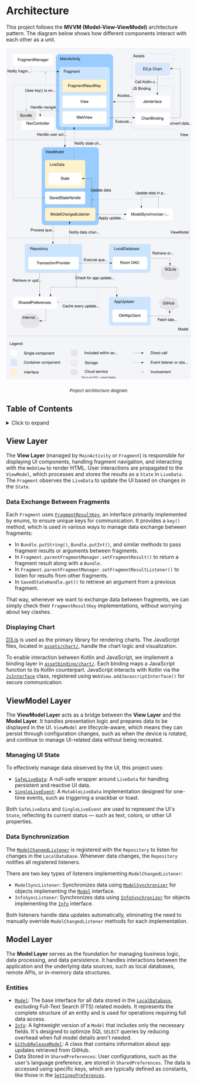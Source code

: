 # Architecture
This project follows the **MVVM (Model-View-ViewModel)** architecture pattern. The diagram below
shows how different components interact with each other as a unit.

<div align="center">
  <img src="./diagram_architecture_raw.svg" alt="Project architecture diagram"/>
  <p><sub><i>Project architecture diagram</i></sub></p>
</div>

## Table of Contents
<details>
  <summary>Click to expand</summary>  
  <div id="user-content-toc">
    <ul>
      <li><a href="#architecture">1. Architecture</a></li>
      <li>
        <a href="#view-layer">2. View Layer</a>
        <ul>
          <li><a href="#data-exchange-between-fragments">2.1. Data Exchange Between Fragments</a></li>
          <li><a href="#displaying-chart">2.2. Displaying Chart</a></li>
        </ul>
      </li>
      <li>
        <a href="#viewmodel-layer">3. ViewModel Layer</a>
        <ul>
          <li><a href="#managing-ui-state">3.1. Managing UI State</a></li>
          <li><a href="#data-synchronization">3.2. Data Synchronization</a></li>
        </ul>
      </li>
      <li>
        <a href="#model-layer">4. Model Layer</a>
        <ul>
          <li><a href="#entities">4.1. Entities</a></li>
        </ul>
      </li>
    </ul>
  </div>
</details>

## View Layer
The **View Layer** (managed by `MainActivity` or `Fragment`) is responsible for displaying UI
components, handling fragment navigation, and interacting with the `WebView` to render HTML. User
interactions are propagated to the `ViewModel`, which processes and stores the results as a `State`
in `LiveData`. The `Fragment` observes the `LiveData` to update the UI based on changes in the
`State`.

### Data Exchange Between Fragments
Each `Fragment` uses [`FragmentResultKey`](../app/src/main/java/com/robifr/ledger/ui/common/navigation/FragmentResultKey.kt),
an interface primarily implemented by enums, to ensure unique keys for communication. It provides a
`key()` method, which is used in various ways to manage data exchange between fragments:
- In `Bundle.putString()`, `Bundle.putInt()`, and similar methods to pass fragment results or
  arguments between fragments.
- In `Fragment.parentFragmentManager.setFragmentResult()` to return a fragment result along with a
  `Bundle`.
- In `Fragment.parentFragmentManager.setFragmentResultListener()` to listen for results from other
  fragments.
- In `SavedStateHandle.get()` to retrieve an argument from a previous fragment.

That way, whenever we want to exchange data between fragments, we can simply check their
`FragmentResultKey` implementations, without worrying about key clashes.

### Displaying Chart  
[D3.js](https://github.com/d3/d3) is used as the primary library for rendering charts. The
JavaScript files, located in [`assets/chart/`](../app/src/main/assets/chart), handle the chart logic
and visualization.  

To enable interaction between Kotlin and JavaScript, we implement a binding layer in 
[`assetbinding/chart/`](../app/src/main/java/com/robifr/ledger/assetbinding/chart). Each binding
maps a JavaScript function to its Kotlin counterpart. JavaScript interacts with Kotlin via the
[`JsInterface`](../app/src/main/java/com/robifr/ledger/assetbinding/JsInterface.kt) class,
registered using `WebView.addJavascriptInterface()` for secure communication.

## ViewModel Layer
The **ViewModel Layer** acts as a bridge between the **View Layer** and the **Model Layer**. It
handles presentation logic and prepares data to be displayed in the UI. `ViewModel` are
lifecycle-aware, which means they can persist through configuration changes, such as when the device
is rotated, and continue to manage UI-related data without being recreated.

### Managing UI State
To effectively manage data observed by the UI, this project uses:
- [`SafeLiveData`](../app/src/main/java/com/robifr/ledger/ui/common/state/SafeLiveData.kt): A null-safe wrapper
  around `LiveData` for handling persistent and reactive UI data.
- [`SingleLiveEvent`](../app/src/main/java/com/robifr/ledger/ui/SingleLiveEvent.kt): A
  `MutableLiveData` implementation designed for one-time events, such as triggering a snackbar or
  toast.

Both `SafeLiveData` and `SingleLiveEvent` are used to represent the UI's `State`, reflecting its
current status — such as text, colors, or other UI properties.

### Data Synchronization
The [`ModelChangedListener`](../app/src/main/java/com/robifr/ledger/repository/ModelChangedListener.kt)
is registered with the `Repository` to listen for changes in the `LocalDatabase`. Whenever data
changes, the `Repository` notifies all registered listeners.

There are two key types of listeners implementing `ModelChangedListener`:
- `ModelSyncListener`: Synchronizes data using [`ModelSynchronizer`](../app/src/main/java/com/robifr/ledger/data/ModelSynchronizer.kt)
  for objects implementing the [`Model`](../app/src/main/java/com/robifr/ledger/data/model/Model.kt)
  interface.
- `InfoSyncListener`: Synchronizes data using [`InfoSynchronizer`](../app/src/main/java/com/robifr/ledger/data/InfoSynchronizer.kt)
  for objects implementing the [`Info`](../app/src/main/java/com/robifr/ledger/data/model/Info.kt)
  interface.

Both listeners handle data updates automatically, eliminating the need to manually override
`ModelChangedListener` methods for each implementation.

## Model Layer
The **Model Layer** serves as the foundation for managing business logic, data processing, and data
persistence. It handles interactions between the application and the underlying data sources, such
as local databases, remote APIs, or in-memory data structures.

### Entities
- [`Model`](../app/src/main/java/com/robifr/ledger/data/model/Model.kt): The base interface for all
  data stored in the [`LocalDatabase`](../app/src/main/java/com/robifr/ledger/local/LocalDatabase.kt),
  excluding Full-Text Search (FTS) related models. It represents the complete structure of an entity
  and is used for operations requiring full data access.
- [`Info`](../app/src/main/java/com/robifr/ledger/data/model/Info.kt): A lightweight version of a
  `Model` that includes only the necessary fields. It's designed to optimize SQL `SELECT` queries by
  reducing overhead when full model details aren't needed.
- [`GithubReleaseModel`](../app/src/main/java/com/robifr/ledger/network/GithubReleaseModel.kt): A
  class that contains information about app updates retrieved from GitHub.
- Data Stored in `SharedPreferences`: User configurations, such as the user's language preference,
  are stored in `SharedPreferences`. The data is accessed using specific keys, which are typically
  defined as constants, like those in the [`SettingsPreferences`](../app/src/main/java/com/robifr/ledger/preferences/SettingsPreferences.kt).
